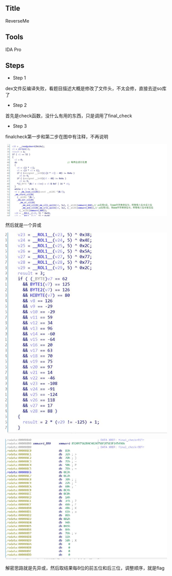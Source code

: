 ##  Title
ReverseMe

##  Tools
IDA Pro

##  Steps

- Step 1

dex文件反编译失败，看题目描述大概是修改了文件头，不太会修，直接去逆so库了

- Step 2

首先是check函数，没什么有用的东西，只是调用了final_check

- Step 3

finalcheck第一步和第二步在图中有注释，不再说明

![final_check](./files/1.jpg)

然后就是一个异或

![final_check](./files/2.jpg)

![data](./files/3.jpg)

解密思路就是先异或，然后取结果每8位的前五位和后三位，调整顺序，就是flag